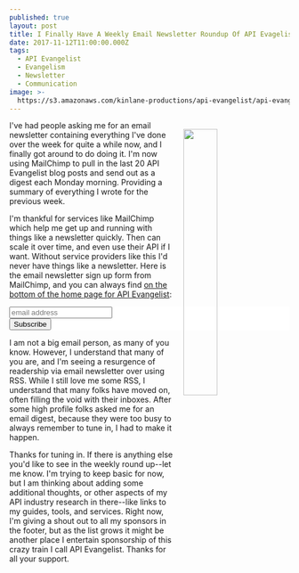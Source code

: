 ```yaml
---
published: true
layout: post
title: I Finally Have A Weekly Email Newsletter Roundup Of API Evagelist Posts
date: 2017-11-12T11:00:00.000Z
tags:
  - API Evangelist
  - Evangelism
  - Newsletter
  - Communication
image: >-
  https://s3.amazonaws.com/kinlane-productions/api-evangelist/api-evangelist-newsletter.png
---
```

<p><a href="http://apievangelist.com/#Newsletter"><img src="https://s3.amazonaws.com/kinlane-productions/api-evangelist/api-evangelist-newsletter.png" align="right" width="35%" style="padding: 15px;" /></a></p>I've had people asking me for an email newsletter containing everything I've done over the week for quite a while now, and I finally got around to do doing it. I'm now using MailChimp to pull in the last 20 API Evangelist blog posts and send out as a digest each Monday morning. Providing a summary of everything I wrote for the previous week.

I'm thankful for services like MailChimp which help me get up and running with things like a newsletter quickly. Then  can scale it over time, and even use their API if I want. Without service providers like this I'd never have things like a newsletter. Here is the email newsletter sign up form from MailChimp, and you can always find [on the bottom of the home page for API Evangelist](http://apievangelist.com/#Newsletter):

<!-- Begin MailChimp Signup Form -->
<link href="//cdn-images.mailchimp.com/embedcode/horizontal-slim-10_7.css" rel="stylesheet" type="text/css">
<style type="text/css">
	#mc_embed_signup{background:#fff; clear:left; font:14px Helvetica,Arial,sans-serif; width:100%;}
</style>
<div id="mc_embed_signup">
<form action="https://apievangelist.us17.list-manage.com/subscribe/post?u=36a583d2f353a9d31387227ea&amp;id=0593412b68" method="post" id="mc-embedded-subscribe-form" name="mc-embedded-subscribe-form" class="validate" target="_blank" novalidate>
    <div id="mc_embed_signup_scroll">
	<input type="email" value="" name="EMAIL" class="email" id="mce-EMAIL" placeholder="email address" required>
    <!-- real people should not fill this in and expect good things - do not remove this or risk form bot signups-->
    <div style="position: absolute; left: -5000px;" aria-hidden="true"><input type="text" name="b_36a583d2f353a9d31387227ea_0593412b68" tabindex="-1" value=""></div>
    <div class="clear"><input type="submit" value="Subscribe" name="subscribe" id="mc-embedded-subscribe" class="button"></div>
    </div>
</form>
</div>

<!--End mc_embed_signup-->

I am not a big email person, as many of you know. However, I understand that many of you are, and I'm seeing a resurgence of readership via email newsletter over using RSS. While I still love me some RSS, I understand that many folks have moved on, often filling the void with their inboxes. After some high profile folks asked me for an email digest, because they were too busy to always remember to tune in, I had to make it happen.

Thanks for tuning in. If there is anything else you'd like to see in the weekly round up--let me know. I'm trying to keep basic for now, but I am thinking about adding some additional thoughts, or other aspects of my API industry research in there--like links to my guides, tools, and services. Right now, I'm giving a shout out to all my sponsors in the footer, but as the list grows it might be another place I entertain sponsorship of this crazy train I call API Evangelist. Thanks for all your support.

